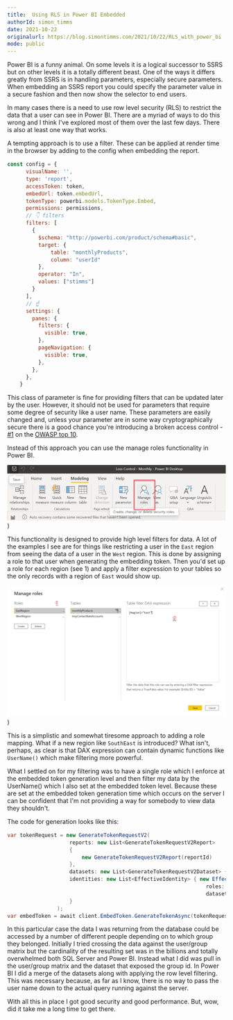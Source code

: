 ```yaml
---
title:  Using RLS in Power BI Embedded
authorId: simon_timms
date: 2021-10-22
originalurl: https://blog.simontimms.com/2021/10/22/RLS_with_power_bi
mode: public
---
```




Power BI is a funny animal. On some levels it is a logical successor to SSRS but on other levels it is a totally different beast. One of the ways it differs greatly from SSRS is in handling parameters, especially secure parameters. When embedding an SSRS report you could specify the parameter value in a secure fashion and then now show the selector to end users.

In many cases there is a need to use row level security (RLS) to restrict the data that a user can see in Power BI. There are a myriad of ways to do this wrong and I think I've explored most of them over the last few days. There is also at least one way that works. 

A tempting approach is to use a filter. These can be applied at render time in the browser by adding to the config when embedding the report. 

```javascript
const config = {
      visualName: '',
      type: 'report',
      accessToken: token, 
      embedUrl: token.embedUrl,
      tokenType: powerbi.models.TokenType.Embed,
      permissions: permissions,
      // 👇 filters
      filters: [
        {
          $schema: "http://powerbi.com/product/schema#basic",
          target: {
              table: "monthlyProducts",
              column: "userId"
          },
          operator: "In",
          values: ["stimms"]
        }
      ],
      // ☝️
      settings: {
        panes: {
          filters: {
            visible: true,
          },
          pageNavigation: {
            visible: true,
          },
        },
      },
    }
```

This class of parameter is fine for providing filters that can be updated later by the user. However, it should not be used for parameters that require some degree of security like a user name. These parameters are easily changed and, unless your parameter are in some way cryptographically secure there is a good chance you're introducing a broken access control - [#1](https://owasp.org/Top10/A01_2021-Broken_Access_Control/) on the [OWASP top 10](https://owasp.org/www-project-top-ten/). 

Instead of this approach you can use the manage roles functionality in Power BI. 

![](/images/2021-10-22-RLS_with_power_bi.md/2021-10-22-15-55-31.png))

This functionality is designed to provide high level filters for data. A lot of the examples I see are for things like restricting a user in the `East` region from seeing the data of a user in the `West` region. This is done by assigning a role to that user when generating the embedding token. Then you'd set up a role for each region (see 1) and apply a filter expression to your tables so the only records with a region of `East` would show up.

![](/images/2021-10-22-RLS_with_power_bi.md/2021-10-22-15-59-46.png))

This is a simplistic and somewhat tiresome approach to adding a role mapping. What if a new region like `SouthEast` is introduced? What isn't, perhaps, as clear is that DAX expression can contain dynamic functions like `UserName()` which make filtering more powerful. 

What I settled on for my filtering was to have a single role which I enforce at the embedded token generation level and then filter my data by the UserName() which I also set at the embedded token level. Because these are set at the embedded token generation time which occurs on the server I can be confident that I'm not providing a way for somebody to view data they shouldn't. 

The code for generation looks like this:

```csharp
var tokenRequest = new GenerateTokenRequestV2(
                    reports: new List<GenerateTokenRequestV2Report>
                    {
                        new GenerateTokenRequestV2Report(reportId)
                    },
                    datasets: new List<GenerateTokenRequestV2Dataset> { new GenerateTokenRequestV2Dataset(report.DatasetId) },
                    identities: new List<EffectiveIdentity> { new EffectiveIdentity(user.ContactId.ToString(),
                                                                roles: new List<string> { "ContactId" },
                                                                datasets: new List<String>{report.DatasetId })
                    }
                );
var embedToken = await client.EmbedToken.GenerateTokenAsync(tokenRequest);
```

In this particular case the data I was returning from the database could be accessed by a number of different people depending on to which group they belonged. Initially I tried crossing the data against the user/group matrix but the cardinality of the resulting set was in the billions and totally overwhelmed both SQL Server and Power BI. Instead what I did was pull in the user/group matrix and the dataset that exposed the group id. In Power BI I did a merge of the datasets along with applying the row level filtering. This was necessary because, as far as I know, there is no way to pass the user name down to the actual query running against the server. 

With all this in place I got good security and good performance. But, wow, did it take me a long time to get there. 